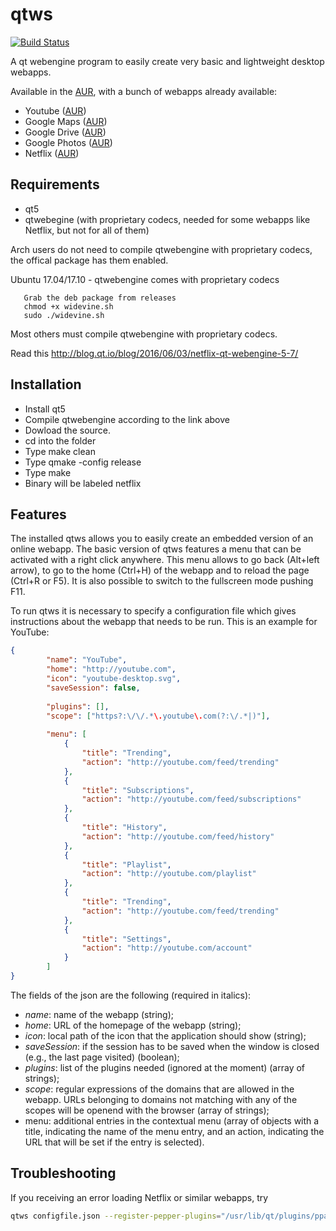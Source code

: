 # qtws
[![Build Status](https://travis-ci.org/intersimone999/qtws.svg?branch=master)](https://travis-ci.org/intersimone999/qtws)

A qt webengine program to easily create very basic and lightweight desktop webapps.

Available in the [AUR](https://aur.archlinux.org/packages/qtws-base/), with a bunch of webapps already available:
- Youtube ([AUR](https://aur.archlinux.org/packages/youtube-desktop/))
- Google Maps ([AUR](https://aur.archlinux.org/packages/google-maps-desktop/))
- Google Drive ([AUR](https://aur.archlinux.org/packages/google-drive-desktop/))
- Google Photos ([AUR](https://aur.archlinux.org/packages/google-photos-desktop/))
- Netflix ([AUR](https://aur.archlinux.org/packages/netflix-qdesktop/))

## Requirements
- qt5
- qtwebegine (with proprietary codecs, needed for some webapps like Netflix, but not for all of them)

Arch users do not need to compile qtwebengine with proprietary codecs, the offical package has them enabled.

Ubuntu 17.04/17.10 - qtwebengine comes with proprietary codecs

       Grab the deb package from releases
       chmod +x widevine.sh
       sudo ./widevine.sh

Most others must compile qtwebengine with proprietary codecs.

Read this <html>http://blog.qt.io/blog/2016/06/03/netflix-qt-webengine-5-7/</html>

## Installation
- Install qt5
- Compile qtwebengine according to the link above
- Dowload the source.
- cd into the folder
- Type make clean
- Type qmake -config release
- Type make
- Binary will be labeled netflix

## Features
The installed qtws allows you to easily create an embedded version of an online webapp. The basic version of qtws features a menu that can be activated with a right click anywhere. This menu allows to go back (Alt+left arrow), to go to the home (Ctrl+H) of the webapp and to reload the page (Ctrl+R or F5). It is also possible to switch to the fullscreen mode pushing F11.

To run qtws it is necessary to specify a configuration file which gives instructions about the webapp that needs to be run. This is an example for YouTube:

```json
{
        "name": "YouTube",
        "home": "http://youtube.com",
        "icon": "youtube-desktop.svg",
        "saveSession": false,
        
        "plugins": [],
        "scope": ["https?:\/\/.*\.youtube\.com(?:\/.*|)"],
        
        "menu": [
            {
                "title": "Trending",
                "action": "http://youtube.com/feed/trending"
            },
            {
                "title": "Subscriptions",
                "action": "http://youtube.com/feed/subscriptions"
            },
            {
                "title": "History",
                "action": "http://youtube.com/feed/history"
            },
            {
                "title": "Playlist",
                "action": "http://youtube.com/playlist"
            },
            {
                "title": "Trending",
                "action": "http://youtube.com/feed/trending"
            },
            {
                "title": "Settings",
                "action": "http://youtube.com/account"
            }
        ]
}
```

The fields of the json are the following (required in italics):
- *name*: name of the webapp (string);
- *home*: URL of the homepage of the webapp (string);
- *icon*: local path of the icon that the application should show (string);
- *saveSession*: if the session has to be saved when the window is closed (e.g., the last page visited) (boolean);
- *plugins*: list of the plugins needed (ignored at the moment) (array of strings);
- *scope*: regular expressions of the domains that are allowed in the webapp. URLs belonging to domains not matching with any of the scopes will be openend with the browser (array of strings);
- menu: additional entries in the contextual menu (array of objects with a title, indicating the name of the menu entry, and an action, indicating the URL that will be set if the entry is selected).

## Troubleshooting 
If you receiving an error loading Netflix or similar webapps, try

```sh
qtws configfile.json --register-pepper-plugins="/usr/lib/qt/plugins/ppapi/libwidevinecdmadapter.so; application/x-ppapi-widevine-cdm"
```
